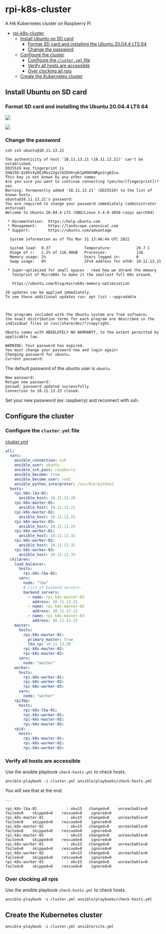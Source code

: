 # rpi-k8s-cluster
A HA Kubernetes cluster on Raspberry Pi

<!-- TOC -->

- [rpi-k8s-cluster](#rpi-k8s-cluster)
  - [Install Ubuntu on SD card](#install-ubuntu-on-sd-card)
    - [Format SD card and installing the Ubuntu 20.04.4 LTS 64](#format-sd-card-and-installing-the-ubuntu-20044-lts-64)
    - [Change the password](#change-the-password)
  - [Configure the cluster](#configure-the-cluster)
    - [Configure the `cluster.yml` file](#configure-the-clusteryml-file)
    - [Verify all hosts are accessible](#verify-all-hosts-are-accessible)
    - [Over clocking all rpis](#over-clocking-all-rpis)
  - [Create the Kubernetes cluster](#create-the-kubernetes-cluster)

<!-- /TOC -->

## Install Ubuntu on SD card 

### Format SD card and installing the Ubuntu 20.04.4 LTS 64


![](docs/rpi-imager-1.png)


![](docs/rpi-imager-2.png)


### Change the password

```
ssh ssh ubuntu@10.11.13.21

The authenticity of host '10.11.13.21 (10.11.13.21)' can't be established.
ED25519 key fingerprint is SHA256:Qz8VvXybEzMas22gvl6SEHX+pb1pH9GhWRgo2cg62cw.
This key is not known by any other names
Are you sure you want to continue connecting (yes/no/[fingerprint])? yes
Warning: Permanently added '10.11.13.21' (ED25519) to the list of known hosts.
ubuntu@10.11.13.21's password:
You are required to change your password immediately (administrator enforced)
Welcome to Ubuntu 20.04.4 LTS (GNU/Linux 5.4.0-1056-raspi aarch64)

 * Documentation:  https://help.ubuntu.com
 * Management:     https://landscape.canonical.com
 * Support:        https://ubuntu.com/advantage

  System information as of Thu Mar 31 13:46:44 UTC 2022

  System load:  0.37               Temperature:           29.7 C
  Usage of /:   2.2% of 116.90GB   Processes:             138
  Memory usage: 2%                 Users logged in:       0
  Swap usage:   0%                 IPv4 address for eth0: 10.11.13.21

 * Super-optimized for small spaces - read how we shrank the memory
   footprint of MicroK8s to make it the smallest full K8s around.

   https://ubuntu.com/blog/microk8s-memory-optimisation

20 updates can be applied immediately.
To see these additional updates run: apt list --upgradable



The programs included with the Ubuntu system are free software;
the exact distribution terms for each program are described in the
individual files in /usr/share/doc/*/copyright.

Ubuntu comes with ABSOLUTELY NO WARRANTY, to the extent permitted by
applicable law.

WARNING: Your password has expired.
You must change your password now and login again!
Changing password for ubuntu.
Current password:
```

The default password of the ubuntu user is `ubuntu`.

```
New password:
Retype new password:
passwd: password updated successfully
Connection to 10.11.13.23 closed.
```

Set your new paswword (ex: raspberry) and reconnect with ssh.


## Configure the cluster

### Configure the `cluster.yml` file

[cluster.yml](cluster.yml)

```yaml
all:
  vars:
    ansible_connection: ssh
    ansible_user: ubuntu
    ansible_ssh_pass: raspberry
    ansible_become: true
    ansible_become_user: root
    ansible_python_interpreter: /usr/bin/python3
  hosts:
    rpi-k8s-lba-01:
      ansible_host: 10.11.13.20
    rpi-k8s-master-01:
      ansible_host: 10.11.13.21
    rpi-k8s-master-02:
      ansible_host: 10.11.13.22
    rpi-k8s-master-03:
      ansible_host: 10.11.13.23
    rpi-k8s-worker-01:
      ansible_host: 10.11.13.31
    rpi-k8s-worker-02:
      ansible_host: 10.11.13.32
    rpi-k8s-worker-03:
      ansible_host: 10.11.13.33
  children:
    load_balancer:
      hosts:
        rpi-k8s-lba-01:
      vars:
        node: "lba"
        # List of backend servers.
        backend_servers:
          - name: rpi-k8s-master-01
            address: 10.11.13.21
          - name: rpi-k8s-master-02
            address: 10.11.13.22
          - name: rpi-k8s-master-03
            address: 10.11.13.23
    master:
      hosts:
        rpi-k8s-master-01:
          primary_master: true
          lba_ip: 10.11.13.20
        rpi-k8s-master-02:
        rpi-k8s-master-03:
      vars:
        node: "master"
    worker:
      hosts:
        rpi-k8s-worker-01:
        rpi-k8s-worker-02:
        rpi-k8s-worker-03:
      vars:
        node: "worker"
    rpi3bp:
      hosts:
        rpi-k8s-lba-01:
        rpi-k8s-worker-01:
        rpi-k8s-master-02:
        rpi-k8s-master-03:
    rpi4:
      hosts:
        rpi-k8s-master-01:
        rpi-k8s-worker-02:
        rpi-k8s-worker-03:
```

### Verify all hosts are accessible

Use the ansible playbook `check-hosts.yml` to check hosts.

```
ansible-playbook -i cluster.yml ansible/playbooks/check-hosts.yml
```

You will see that at the end:

```
...

rpi-k8s-lba-01             : ok=15   changed=0    unreachable=0    failed=0    skipped=0    rescued=0    ignored=0
rpi-k8s-master-01          : ok=15   changed=0    unreachable=0    failed=0    skipped=0    rescued=0    ignored=0
rpi-k8s-master-02          : ok=15   changed=0    unreachable=0    failed=0    skipped=0    rescued=0    ignored=0
rpi-k8s-master-03          : ok=15   changed=0    unreachable=0    failed=0    skipped=0    rescued=0    ignored=0
rpi-k8s-worker-01          : ok=15   changed=0    unreachable=0    failed=0    skipped=0    rescued=0    ignored=0
rpi-k8s-worker-02          : ok=15   changed=0    unreachable=0    failed=0    skipped=0    rescued=0    ignored=0
rpi-k8s-worker-03          : ok=15   changed=0    unreachable=0    failed=0    skipped=0    rescued=0    ignored=0
```

### Over clocking all rpis

Use the ansible playbook `check-hosts.yml` to check hosts.

```
ansible-playbook -i cluster.yml ansible/playbooks/check-hosts.yml
```



## Create the Kubernetes cluster

```
ansible-playbook -i cluster.yml ansible/site.yml
```

